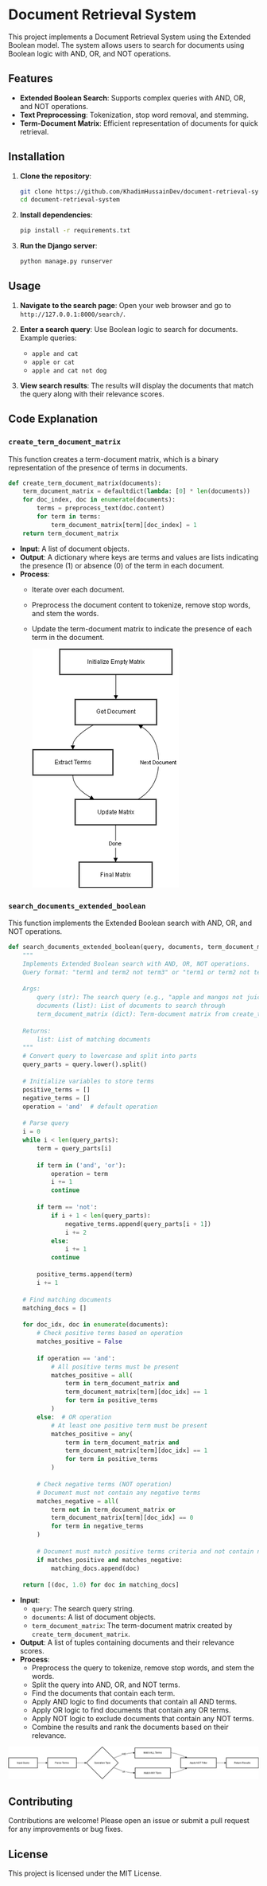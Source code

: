 # Document Retrieval System

This project implements a Document Retrieval System using the Extended Boolean model. The system allows users to search for documents using Boolean logic with AND, OR, and NOT operations.

## Features

- **Extended Boolean Search**: Supports complex queries with AND, OR, and NOT operations.
- **Text Preprocessing**: Tokenization, stop word removal, and stemming.
- **Term-Document Matrix**: Efficient representation of documents for quick retrieval.

## Installation

1. **Clone the repository**:
    ```bash
    git clone https://github.com/KhadimHussainDev/document-retrieval-system.git
    cd document-retrieval-system
    ```

2. **Install dependencies**:
    ```bash
    pip install -r requirements.txt
    ```

3. **Run the Django server**:
    ```bash
    python manage.py runserver
    ```

## Usage

1. **Navigate to the search page**:
    Open your web browser and go to `http://127.0.0.1:8000/search/`.

2. **Enter a search query**:
    Use Boolean logic to search for documents. Example queries:
    - `apple and cat`
    - `apple or cat`
    - `apple and cat not dog`

3. **View search results**:
    The results will display the documents that match the query along with their relevance scores.

## Code Explanation

### `create_term_document_matrix`

This function creates a term-document matrix, which is a binary representation of the presence of terms in documents.

```python
def create_term_document_matrix(documents):
    term_document_matrix = defaultdict(lambda: [0] * len(documents))
    for doc_index, doc in enumerate(documents):
        terms = preprocess_text(doc.content)
        for term in terms:
            term_document_matrix[term][doc_index] = 1
    return term_document_matrix
```

- **Input**: A list of document objects.
- **Output**: A dictionary where keys are terms and values are lists indicating the presence (1) or absence (0) of the term in each document.
- **Process**:
  - Iterate over each document.
  - Preprocess the document content to tokenize, remove stop words, and stem the words.
  - Update the term-document matrix to indicate the presence of each term in the document.

    ![Flow Diagram](flowdiagrams/extendded%20bolean.drawio%20(1).png)
### `search_documents_extended_boolean`

This function implements the Extended Boolean search with AND, OR, and NOT operations.

```python
def search_documents_extended_boolean(query, documents, term_document_matrix):
    """
    Implements Extended Boolean search with AND, OR, NOT operations.
    Query format: "term1 and term2 not term3" or "term1 or term2 not term3"
    
    Args:
        query (str): The search query (e.g., "apple and mangos not juice")
        documents (list): List of documents to search through
        term_document_matrix (dict): Term-document matrix from create_term_document_matrix
    
    Returns:
        list: List of matching documents
    """
    # Convert query to lowercase and split into parts
    query_parts = query.lower().split()
    
    # Initialize variables to store terms
    positive_terms = []
    negative_terms = []
    operation = 'and'  # default operation
    
    # Parse query
    i = 0
    while i < len(query_parts):
        term = query_parts[i]
        
        if term in ('and', 'or'):
            operation = term
            i += 1
            continue
            
        if term == 'not':
            if i + 1 < len(query_parts):
                negative_terms.append(query_parts[i + 1])
                i += 2
            else:
                i += 1
            continue
            
        positive_terms.append(term)
        i += 1
    
    # Find matching documents
    matching_docs = []
    
    for doc_idx, doc in enumerate(documents):
        # Check positive terms based on operation
        matches_positive = False
        
        if operation == 'and':
            # All positive terms must be present
            matches_positive = all(
                term in term_document_matrix and 
                term_document_matrix[term][doc_idx] == 1 
                for term in positive_terms
            )
        else:  # OR operation
            # At least one positive term must be present
            matches_positive = any(
                term in term_document_matrix and 
                term_document_matrix[term][doc_idx] == 1 
                for term in positive_terms
            )
        
        # Check negative terms (NOT operation)
        # Document must not contain any negative terms
        matches_negative = all(
            term not in term_document_matrix or 
            term_document_matrix[term][doc_idx] == 0 
            for term in negative_terms
        )
        
        # Document must match positive terms criteria and not contain negative terms
        if matches_positive and matches_negative:
            matching_docs.append(doc)
    
    return [(doc, 1.0) for doc in matching_docs]  
```

- **Input**: 
  - `query`: The search query string.
  - `documents`: A list of document objects.
  - `term_document_matrix`: The term-document matrix created by `create_term_document_matrix`.
- **Output**: A list of tuples containing documents and their relevance scores.
- **Process**:
  - Preprocess the query to tokenize, remove stop words, and stem the words.
  - Split the query into AND, OR, and NOT terms.
  - Find the documents that contain each term.
  - Apply AND logic to find documents that contain all AND terms.
  - Apply OR logic to find documents that contain any OR terms.
  - Apply NOT logic to exclude documents that contain any NOT terms.
  - Combine the results and rank the documents based on their relevance.


![Flow Diagram](flowdiagrams/extendded%20bolean.drawio.png)
## Contributing

Contributions are welcome! Please open an issue or submit a pull request for any improvements or bug fixes.

## License

This project is licensed under the MIT License.